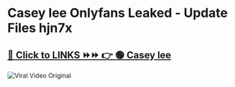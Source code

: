
 # Casey lee Onlyfans Leaked - Update Files hjn7x

## <h2><a href="https://clipsfans.com/Casey_lee&ref=git">🔗 Click to LINKS ⏩⏩ 👉 🟢 Casey lee </a></h2>

<a href="https://clipsfans.com/Casey_lee&ref=git" rel="nofollow" data-target="animated-image.originalLink"><img src="https://i.ibb.co.com/xMMVF88/686577567.gif" alt="Viral Video Original" style="max-width: 100%; display: inline-block;" data-target="animated-image.originalImage"></a>

